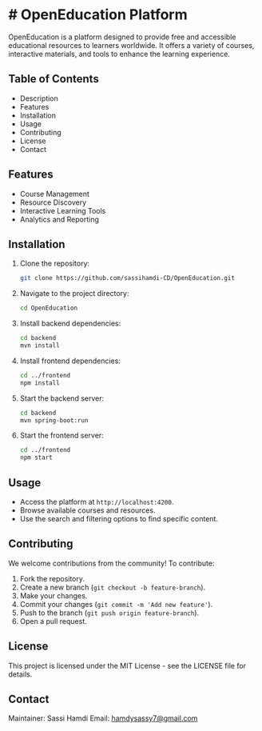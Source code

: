 # # OpenEducation Platform

OpenEducation is a platform designed to provide free and accessible educational resources to learners worldwide. It offers a variety of courses, interactive materials, and tools to enhance the learning experience.

## Table of Contents
- Description
- Features
- Installation
- Usage
- Contributing
- License
- Contact

## Features
- Course Management
- Resource Discovery
- Interactive Learning Tools
- Analytics and Reporting

## Installation
1. Clone the repository:
    ```bash
    git clone https://github.com/sassihamdi-CD/OpenEducation.git
    ```
2. Navigate to the project directory:
    ```bash
    cd OpenEducation
    ```
3. Install backend dependencies:
    ```bash
    cd backend
    mvn install
    ```
4. Install frontend dependencies:
    ```bash
    cd ../frontend
    npm install
    ```
5. Start the backend server:
    ```bash
    cd backend
    mvn spring-boot:run
    ```
6. Start the frontend server:
    ```bash
    cd ../frontend
    npm start
    ```

## Usage
- Access the platform at `http://localhost:4200`.
- Browse available courses and resources.
- Use the search and filtering options to find specific content.

## Contributing
We welcome contributions from the community! To contribute:
1. Fork the repository.
2. Create a new branch (`git checkout -b feature-branch`).
3. Make your changes.
4. Commit your changes (`git commit -m 'Add new feature'`).
5. Push to the branch (`git push origin feature-branch`).
6. Open a pull request.

## License
This project is licensed under the MIT License - see the LICENSE file for details.

## Contact
Maintainer: Sassi Hamdi
Email: hamdysassy7@gmail.com
